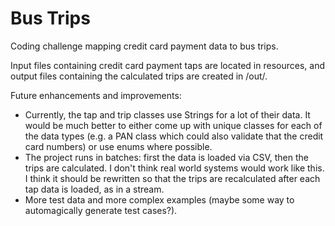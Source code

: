 # Bus Trips

Coding challenge mapping credit card payment data to bus trips.

Input files containing credit card payment taps are located in resources, and output files containing the calculated trips are created in /out/.

Future enhancements and improvements:
* Currently, the tap and trip classes use Strings for a lot of their data. It would be much better to either come up with unique classes for each of the data types (e.g. a PAN class which could also validate that the credit card numbers) or use enums where possible.
* The project runs in batches: first the data is loaded via CSV, then the trips are calculated. I don't think real world systems would work like this. I think it should be rewritten so that the trips are recalculated after each tap data is loaded, as in a stream.
* More test data and more complex examples (maybe some way to automagically generate test cases?).
